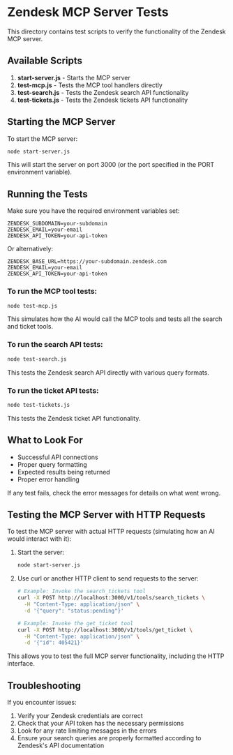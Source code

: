# Zendesk MCP Server Tests

This directory contains test scripts to verify the functionality of the Zendesk MCP server.

## Available Scripts

1. **start-server.js** - Starts the MCP server
2. **test-mcp.js** - Tests the MCP tool handlers directly
3. **test-search.js** - Tests the Zendesk search API functionality
4. **test-tickets.js** - Tests the Zendesk tickets API functionality

## Starting the MCP Server

To start the MCP server:

```bash
node start-server.js
```

This will start the server on port 3000 (or the port specified in the PORT environment variable).

## Running the Tests

Make sure you have the required environment variables set:

```
ZENDESK_SUBDOMAIN=your-subdomain
ZENDESK_EMAIL=your-email
ZENDESK_API_TOKEN=your-api-token
```

Or alternatively:

```
ZENDESK_BASE_URL=https://your-subdomain.zendesk.com
ZENDESK_EMAIL=your-email
ZENDESK_API_TOKEN=your-api-token
```

### To run the MCP tool tests:

```bash
node test-mcp.js
```

This simulates how the AI would call the MCP tools and tests all the search and ticket tools.

### To run the search API tests:

```bash
node test-search.js
```

This tests the Zendesk search API directly with various query formats.

### To run the ticket API tests:

```bash
node test-tickets.js
```

This tests the Zendesk ticket API functionality.

## What to Look For

- Successful API connections
- Proper query formatting
- Expected results being returned
- Proper error handling

If any test fails, check the error messages for details on what went wrong.

## Testing the MCP Server with HTTP Requests

To test the MCP server with actual HTTP requests (simulating how an AI would interact with it):

1. Start the server:
   ```bash
   node start-server.js
   ```

2. Use curl or another HTTP client to send requests to the server:

   ```bash
   # Example: Invoke the search_tickets tool
   curl -X POST http://localhost:3000/v1/tools/search_tickets \
     -H "Content-Type: application/json" \
     -d '{"query": "status:pending"}'
   ```

   ```bash
   # Example: Invoke the get_ticket tool
   curl -X POST http://localhost:3000/v1/tools/get_ticket \
     -H "Content-Type: application/json" \
     -d '{"id": 405421}'
   ```

This allows you to test the full MCP server functionality, including the HTTP interface.

## Troubleshooting

If you encounter issues:

1. Verify your Zendesk credentials are correct
2. Check that your API token has the necessary permissions
3. Look for any rate limiting messages in the errors
4. Ensure your search queries are properly formatted according to Zendesk's API documentation